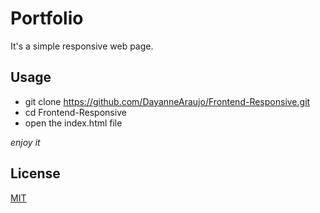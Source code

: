 # Portfolio

It's a simple responsive web page.

## Usage
* git clone https://github.com/DayanneAraujo/Frontend-Responsive.git
* cd Frontend-Responsive
* open the index.html file


_enjoy it_

License
----

[MIT](https://opensource.org/licenses/MIT)